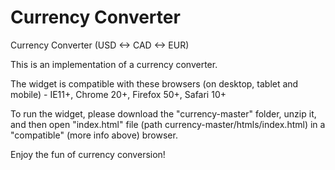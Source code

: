 # Currency Converter

Currency Converter (USD <-> CAD <-> EUR)

This is an implementation of a currency converter.

The widget is compatible with these browsers (on desktop, tablet and mobile) - IE11+, Chrome 20+, Firefox 50+, Safari 10+

To run the widget, please download the "currency-master" folder, unzip it, and then open "index.html" file (path currency-master/htmls/index.html) in a "compatible" (more info above) browser.

Enjoy the fun of currency conversion!
